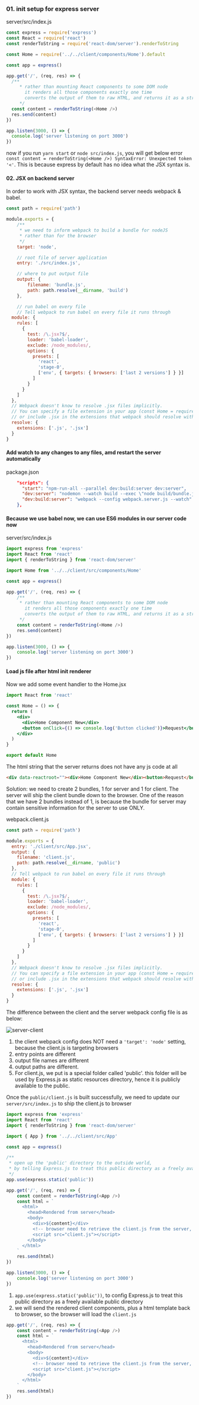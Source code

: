 ### 01. init setup for express server

server/src/index.js

```js
const express = require('express')
const React = require('react')
const renderToString = require('react-dom/server').renderToString

const Home = require('../../client/components/Home').default

const app = express()

app.get('/', (req, res) => {
  /**
     * rather than mounting React components to some DOM node
       it renders all those components exactly one time
       converts the output of them to raw HTML, and returns it as a string
     */
  const content = renderToString(<Home />)
  res.send(content)
})

app.listen(3000, () => {
  console.log('server listening on port 3000')
})
```

now if you run `yarn start` or `node src/index.js`, you will get below error `const content = renderToString(<Home />) SyntaxError: Unexpected token '<'`. This is because express by default has no idea what the JSX syntax is.

#### 02. JSX on backend server

In order to work with JSX syntax, the backend server needs webpack & babel.


```js
const path = require('path')

module.exports = {
    /**
     * we need to inform webpack to build a bundle for nodeJS
     * rather than for the browser
     */
    target: 'node',

    // root file of server application
    entry: './src/index.js',

    // where to put output file
    output: {
        filename: 'bundle.js',
        path: path.resolve(__dirname, 'build')
    },

    // run babel on every file
    // Tell webpack to run babel on every file it runs through
  module: {
    rules: [
      {
        test: /\.jsx?$/,
        loader: 'babel-loader',
        exclude: /node_modules/,
        options: {
          presets: [
            'react',
            'stage-0',
            ['env', { targets: { browsers: ['last 2 versions'] } }]
          ]
        }
      }
    ]
  },
  // Webpack doesn't know to resolve .jsx files implicitly.
  // You can specify a file extension in your app (const Home = require('./client/components/Home.jsx').default).
  // or include .jsx in the extensions that webpack should resolve without explicit declaration
  resolve: {
    extensions: ['.js', '.jsx']
  }
}
```


#### Add watch to any changes to any files, amd restart the server automatically

package.json
```json
    "scripts": {
      "start": "npm-run-all --parallel dev:build:server dev:server",
      "dev:server": "nodemon --watch build --exec \"node build/bundle.js\"",  // nodemon only watch build folder, if anything changes, run `node build/bundle.js`
      "dev:build:server": "webpack --config webpack.server.js --watch"
    },
```


#### Because we use babel now, we can use ES6 modules in our server code now

server/src/index.js
```js
import express from 'express'
import React from 'react'
import { renderToString } from 'react-dom/server'

import Home from '../../client/src/components/Home'

const app = express()

app.get('/', (req, res) => {
    /**
     * rather than mounting React components to some DOM node
       it renders all those components exactly one time
       converts the output of them to raw HTML, and returns it as a string
     */
    const content = renderToString(<Home />)
    res.send(content)
})

app.listen(3000, () => {
    console.log('server listening on port 3000')
})


```


#### Load js file after html init renderer

Now we add some event handler to the Home.jsx

```jsx
import React from 'react'

const Home = () => {
  return (
    <div>
      <div>Home Component New</div>
      <button onClick={() => console.log('Button clicked')}>Request</button>
    </div>
  )
}

export default Home
```

The html string that the server returns does not have any js code at all
```html
<div data-reactroot=""><div>Home Component New</div><button>Request</button></div>
```

Solution: we need to create 2 bundles, 1 for server and 1 for client. The server will ship the client bundle down to the browser.
One of the reason that we have 2 bundles instead of 1, is because the bundle for server may contain sensitive information for the server to use ONLY.

webpack.client.js

```js
const path = require('path')

module.exports = {
  entry: './client/src/App.jsx',
  output: {
    filename: 'client.js',
    path: path.resolve(__dirname, 'public')
  },
  // Tell webpack to run babel on every file it runs through
  module: {
    rules: [
      {
        test: /\.jsx?$/,
        loader: 'babel-loader',
        exclude: /node_modules/,
        options: {
          presets: [
            'react',
            'stage-0',
            ['env', { targets: { browsers: ['last 2 versions'] } }]
          ]
        }
      }
    ]
  },
  // Webpack doesn't know to resolve .jsx files implicitly.
  // You can specify a file extension in your app (const Home = require('./client/components/Home.jsx').default).
  // or include .jsx in the extensions that webpack should resolve without explicit declaration
  resolve: {
    extensions: ['.js', '.jsx']
  }
}

```

The difference between the client and the server webpack config file is as below:

![server-client](./docs/imgs/client-server-webpack.png)

1. the client webpack config does NOT need a `'target': 'node'` setting, because the client.js is targeting browsers
2. entry points are different
3. output file names are different
4. output paths are different. 
5. For client.js, we put is a special folder called 'public'. this folder will be used by Express.js as static resources directory, hence it is publicly available to the public.

Once the `public/client.js` is built successfully, we need to update our `server/src/index.js` to ship the client.js to browser

```js
import express from 'express'
import React from 'react'
import { renderToString } from 'react-dom/server'

import { App } from '../../client/src/App'

const app = express()

/**
 * open up the 'public' directory to the outside world, 
 * by telling Express.js to treat this public directory as a freely available public directory.
 */
app.use(express.static('public'))

app.get('/', (req, res) => {
    const content = renderToString(<App />)
    const html = `
      <html>
        <head>Rendered from server</head>
        <body>
          <div>${content}</div>
          <!-- browser need to retrieve the client.js from the server, by looking from the Express.js static resources directory, which in our case is the 'public' directory-->
          <script src="client.js"></script>
        </body>
      </html>
    `
    res.send(html)
})

app.listen(3000, () => {
    console.log('server listening on port 3000')
})


```

1. `app.use(express.static('public'))`, to config Express.js to treat this public directory as a freely available public directory 
2. we will send the rendered client components, plus a html template back to browser, so the browser will load the `client.js`
```js
app.get('/', (req, res) => {
    const content = renderToString(<App />)
    const html = `
      <html>
        <head>Rendered from server</head>
        <body>
          <div>${content}</div>
          <!-- browser need to retrieve the client.js from the server, by looking from the Express.js static resources directory, which in our case is the 'public' directory-->
          <script src="client.js"></script>
        </body>
      </html>
    `
    res.send(html)
})
```

